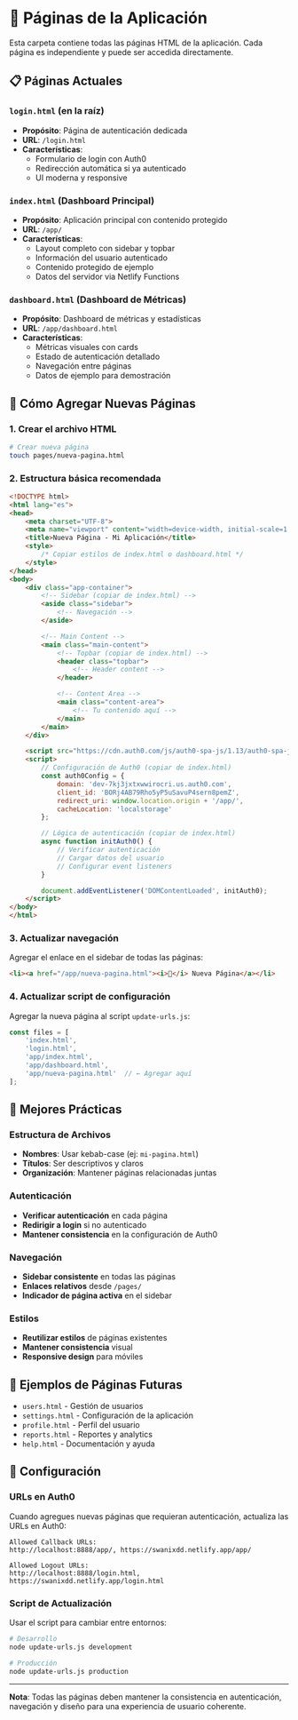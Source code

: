 # 📁 Páginas de la Aplicación

Esta carpeta contiene todas las páginas HTML de la aplicación. Cada página es independiente y puede ser accedida directamente.

## 📋 Páginas Actuales

### `login.html` (en la raíz)
- **Propósito**: Página de autenticación dedicada
- **URL**: `/login.html`
- **Características**: 
  - Formulario de login con Auth0
  - Redirección automática si ya autenticado
  - UI moderna y responsive

### `index.html` (Dashboard Principal)
- **Propósito**: Aplicación principal con contenido protegido
- **URL**: `/app/`
- **Características**:
  - Layout completo con sidebar y topbar
  - Información del usuario autenticado
  - Contenido protegido de ejemplo
  - Datos del servidor via Netlify Functions

### `dashboard.html` (Dashboard de Métricas)
- **Propósito**: Dashboard de métricas y estadísticas
- **URL**: `/app/dashboard.html`
- **Características**:
  - Métricas visuales con cards
  - Estado de autenticación detallado
  - Navegación entre páginas
  - Datos de ejemplo para demostración

## 🚀 Cómo Agregar Nuevas Páginas

### 1. Crear el archivo HTML
```bash
# Crear nueva página
touch pages/nueva-pagina.html
```

### 2. Estructura básica recomendada
```html
<!DOCTYPE html>
<html lang="es">
<head>
    <meta charset="UTF-8">
    <meta name="viewport" content="width=device-width, initial-scale=1.0">
    <title>Nueva Página - Mi Aplicación</title>
    <style>
        /* Copiar estilos de index.html o dashboard.html */
    </style>
</head>
<body>
    <div class="app-container">
        <!-- Sidebar (copiar de index.html) -->
        <aside class="sidebar">
            <!-- Navegación -->
        </aside>

        <!-- Main Content -->
        <main class="main-content">
            <!-- Topbar (copiar de index.html) -->
            <header class="topbar">
                <!-- Header content -->
            </header>

            <!-- Content Area -->
            <main class="content-area">
                <!-- Tu contenido aquí -->
            </main>
        </main>
    </div>

    <script src="https://cdn.auth0.com/js/auth0-spa-js/1.13/auth0-spa-js.production.js"></script>
    <script>
        // Configuración de Auth0 (copiar de index.html)
        const auth0Config = {
            domain: 'dev-7kj3jxtxwwirocri.us.auth0.com',
            client_id: 'BORj4AB79Rho5yP5uSavuP4sern8pemZ',
            redirect_uri: window.location.origin + '/app/',
            cacheLocation: 'localstorage'
        };

        // Lógica de autenticación (copiar de index.html)
        async function initAuth0() {
            // Verificar autenticación
            // Cargar datos del usuario
            // Configurar event listeners
        }

        document.addEventListener('DOMContentLoaded', initAuth0);
    </script>
</body>
</html>
```

### 3. Actualizar navegación
Agregar el enlace en el sidebar de todas las páginas:
```html
<li><a href="/app/nueva-pagina.html"><i>🔗</i> Nueva Página</a></li>
```

### 4. Actualizar script de configuración
Agregar la nueva página al script `update-urls.js`:
```javascript
const files = [
    'index.html',
    'login.html',
    'app/index.html',
    'app/dashboard.html',
    'app/nueva-pagina.html'  // ← Agregar aquí
];
```

## 🎯 Mejores Prácticas

### Estructura de Archivos
- **Nombres**: Usar kebab-case (ej: `mi-pagina.html`)
- **Títulos**: Ser descriptivos y claros
- **Organización**: Mantener páginas relacionadas juntas

### Autenticación
- **Verificar autenticación** en cada página
- **Redirigir a login** si no autenticado
- **Mantener consistencia** en la configuración de Auth0

### Navegación
- **Sidebar consistente** en todas las páginas
- **Enlaces relativos** desde `/pages/`
- **Indicador de página activa** en el sidebar

### Estilos
- **Reutilizar estilos** de páginas existentes
- **Mantener consistencia** visual
- **Responsive design** para móviles

## 📝 Ejemplos de Páginas Futuras

- `users.html` - Gestión de usuarios
- `settings.html` - Configuración de la aplicación
- `profile.html` - Perfil del usuario
- `reports.html` - Reportes y analytics
- `help.html` - Documentación y ayuda

## 🔧 Configuración

### URLs en Auth0
Cuando agregues nuevas páginas que requieran autenticación, actualiza las URLs en Auth0:

```
Allowed Callback URLs:
http://localhost:8888/app/, https://swanixdd.netlify.app/app/

Allowed Logout URLs:
http://localhost:8888/login.html, https://swanixdd.netlify.app/login.html
```

### Script de Actualización
Usar el script para cambiar entre entornos:
```bash
# Desarrollo
node update-urls.js development

# Producción
node update-urls.js production
```

---

**Nota**: Todas las páginas deben mantener la consistencia en autenticación, navegación y diseño para una experiencia de usuario coherente.
